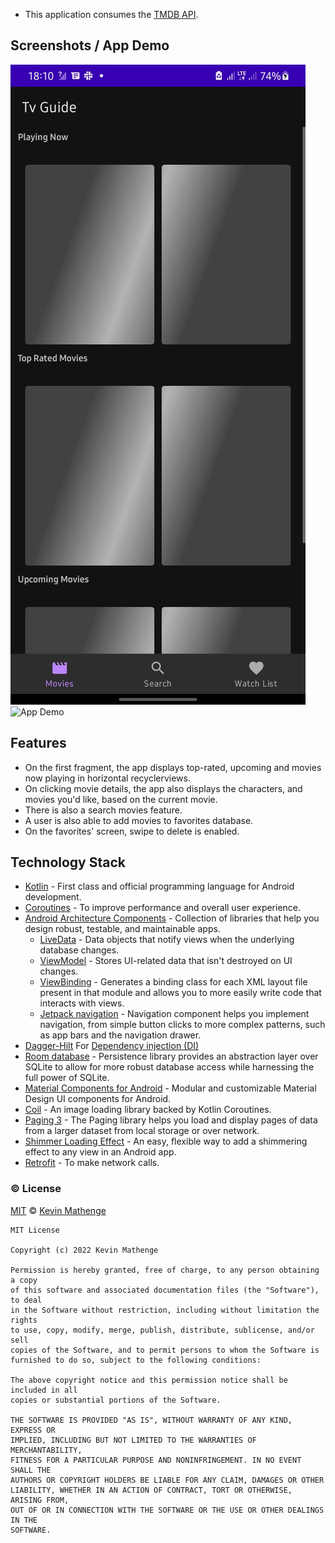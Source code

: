 - This application consumes the [TMDB API](https://developers.themoviedb.org/3).

## Screenshots / App Demo
![Shimmer effect](Media/shimmer.jpg)
![App Demo](Media/tvguide.gif)

## Features
- On the first fragment, the app displays top-rated, upcoming and movies now playing in horizontal recyclerviews.
- On clicking movie details, the app also displays the characters, and movies you'd like, based on the current movie.
- There is also a search movies feature.
- A user is also able to add movies to favorites database. 
- On the favorites' screen, swipe to delete is enabled.

## Technology Stack
- [Kotlin](https://kotlinlang.org/) - First class and official programming language for Android development.
- [Coroutines](https://kotlinlang.org/docs/reference/coroutines-overview.html) - To improve performance and overall user experience.
- [Android Architecture Components](https://developer.android.com/topic/libraries/architecture) - Collection of libraries that help you design robust, testable, and maintainable apps.
    - [LiveData](https://developer.android.com/topic/libraries/architecture/livedata) - Data objects that notify views when the underlying database changes.
    - [ViewModel](https://developer.android.com/topic/libraries/architecture/viewmodel) - Stores UI-related data that isn't destroyed on UI changes.
    - [ViewBinding](https://developer.android.com/topic/libraries/view-binding) - Generates a binding class for each XML layout file present in that module and allows you to more easily write code that interacts with views.
    - [Jetpack navigation](https://developer.android.com/guide/navigation) - Navigation component helps you implement navigation, from simple button clicks to more complex patterns, such as app bars and the navigation drawer.
- [Dagger-Hilt](https://dagger.dev/hilt/) For [Dependency injection (DI)](https://developer.android.com/training/dependency-injection)
- [Room database](https://developer.android.com/jetpack/androidx/releases/room) - Persistence library provides an abstraction layer over SQLite to allow for more robust database access while harnessing the full power of SQLite.
- [Material Components for Android](https://github.com/material-components/material-components-android) - Modular and customizable Material Design UI components for Android.
- [Coil](https://coil-kt.github.io/coil/) - An image loading library backed by Kotlin Coroutines.
- [Paging 3](https://developer.android.com/topic/libraries/architecture/paging/v3-overview) - The Paging library helps you load and display pages of data from a larger dataset from local storage or over network.
- [Shimmer Loading Effect](https://github.com/facebook/shimmer-android) - An easy, flexible way to add a shimmering effect to any view in an Android app. 
- [Retrofit](https://square.github.io/retrofit/) - To make network calls.

### ©️ License
[MIT][license] © [Kevin Mathenge][github]

[license]: /LICENSE
[github]: https://github.com/kev87ian
```
MIT License

Copyright (c) 2022 Kevin Mathenge

Permission is hereby granted, free of charge, to any person obtaining a copy
of this software and associated documentation files (the "Software"), to deal
in the Software without restriction, including without limitation the rights
to use, copy, modify, merge, publish, distribute, sublicense, and/or sell
copies of the Software, and to permit persons to whom the Software is
furnished to do so, subject to the following conditions:

The above copyright notice and this permission notice shall be included in all
copies or substantial portions of the Software.

THE SOFTWARE IS PROVIDED "AS IS", WITHOUT WARRANTY OF ANY KIND, EXPRESS OR
IMPLIED, INCLUDING BUT NOT LIMITED TO THE WARRANTIES OF MERCHANTABILITY,
FITNESS FOR A PARTICULAR PURPOSE AND NONINFRINGEMENT. IN NO EVENT SHALL THE
AUTHORS OR COPYRIGHT HOLDERS BE LIABLE FOR ANY CLAIM, DAMAGES OR OTHER
LIABILITY, WHETHER IN AN ACTION OF CONTRACT, TORT OR OTHERWISE, ARISING FROM,
OUT OF OR IN CONNECTION WITH THE SOFTWARE OR THE USE OR OTHER DEALINGS IN THE
SOFTWARE.
```
